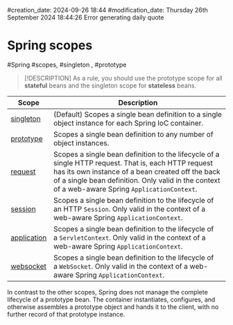 #creation_date:  2024-09-26 18:44
#modification_date: Thursday 26th September 2024 18:44:26
Error generating daily quote

# Spring scopes
#Spring #scopes, #singleton , #prototype

> [!DESCRIPTION] 
> As a rule, you should use the prototype scope for all **stateful** beans and the singleton scope for **stateless** beans.

| Scope                                                                                                                            | Description                                                                                                                                                                                                                                                  |
| -------------------------------------------------------------------------------------------------------------------------------- | ------------------------------------------------------------------------------------------------------------------------------------------------------------------------------------------------------------------------------------------------------------ |
| [singleton](https://docs.spring.io/spring-framework/reference/core/beans/factory-scopes.html#beans-factory-scopes-singleton)     | (Default) Scopes a single bean definition to a single object instance for each Spring IoC container.                                                                                                                                                         |
| [prototype](https://docs.spring.io/spring-framework/reference/core/beans/factory-scopes.html#beans-factory-scopes-prototype)     | Scopes a single bean definition to any number of object instances.                                                                                                                                                                                           |
| [request](https://docs.spring.io/spring-framework/reference/core/beans/factory-scopes.html#beans-factory-scopes-request)         | Scopes a single bean definition to the lifecycle of a single HTTP request. That is, each HTTP request has its own instance of a bean created off the back of a single bean definition. Only valid in the context of a web-aware Spring `ApplicationContext`. |
| [session](https://docs.spring.io/spring-framework/reference/core/beans/factory-scopes.html#beans-factory-scopes-session)         | Scopes a single bean definition to the lifecycle of an HTTP `Session`. Only valid in the context of a web-aware Spring `ApplicationContext`.                                                                                                                 |
| [application](https://docs.spring.io/spring-framework/reference/core/beans/factory-scopes.html#beans-factory-scopes-application) | Scopes a single bean definition to the lifecycle of a `ServletContext`. Only valid in the context of a web-aware Spring `ApplicationContext`.                                                                                                                |
| [websocket](https://docs.spring.io/spring-framework/reference/web/websocket/stomp/scope.html)                                    | Scopes a single bean definition to the lifecycle of a `WebSocket`. Only valid in the context of a web-aware Spring `ApplicationContext`.                                                                                                                     |
In contrast to the other scopes, Spring does not manage the complete lifecycle of a prototype bean. The container instantiates, configures, and otherwise assembles a prototype object and hands it to the client, with no further record of that prototype instance.

